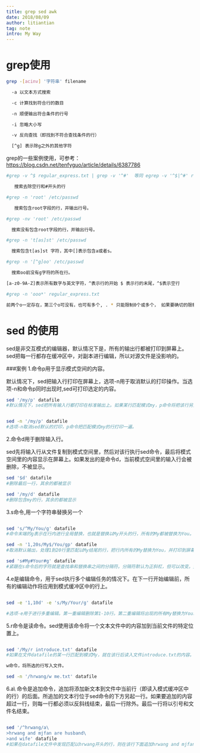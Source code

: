 ```yaml
---
title: grep sed awk
date: 2018/08/09
author: litiantian
tag: note
intro: My Way
---
```

# grep使用

```bash
grep -[acinv] '字符串' filename

  -a 以文本方式搜索

  -c 计算找到符合行的数目

  -n 顺便输出符合条件的行号

  -i 忽略大小写

  -v 反向查找（即找到不符合查找条件的行）

  [^g] 表示除g之外的其他字符
```
grep的一些案例使用，可参考：https://blog.csdn.net/tenfyguo/article/details/6387786

```bash
#grep -v ^$ regular_express.txt | grep -v '^#'  等同 egrep -v '^$|^#' regular_express.txt

   搜索去除空行和#开头的行

#grep -n 'root' /etc/passwd 

   搜索包含root字段的行，并输出行号。

#grep -nv 'root' /etc/passwd  

  搜索没有包含root字段的行，并输出行号。

#grep -n 't[as]st' /etc/passwd   

  搜索包含t[as]st 字符，其中[]表示包含a或者s。

#grep -n '[^g]oo' /etc/passwd

  搜索oo前没有g字符的所在行。

[a-z0-9A-Z]表示所有数字与英文字符，^表示行的开始 $ 表示行的末尾，^$表示空行

#grep -n 'ooo*' regular_express.txt

前两个o一定存在，第三个o可没有，也可有多个, . * 只能限制0个或多个， 如果要确切的限制字符重复数量，就用{范围} 。范围是数字用,隔开 2,5 表示2~5个, 2表示2个，2, 表示2到更多个

```

# sed 的使用

sed是非交互模式的编辑器，默认情况下是，所有的输出行都被打印到屏幕上。sed把每一行都存在缓冲区中，对副本进行编辑，所以对源文件是没影响的。

###案例
1.命令p用于显示模式空间的内容。

默认情况下，sed把输入行打印在屏幕上，选项-n用于取消默认的打印操作。当选项-n和命令p同时出现时,sed可打印选定的内容。

```bash
sed '/my/p' datafile
#默认情况下，sed把所有输入行都打印在标准输出上。如果某行匹配模式my，p命令将把该行另外打印一遍。


sed -n '/my/p' datafile
#选项-n取消sed默认的打印，p命令把匹配模式my的行打印一遍。

```

2.命令d用于删除输入行。

sed先将输入行从文件复制到模式空间里，然后对该行执行sed命令，最后将模式空间里的内容显示在屏幕上。如果发出的是命令d，当前模式空间里的输入行会被删除，不被显示。

```bash
sed '$d' datafile
#删除最后一行，其余的都被显示

sed '/my/d' datafile
#删除包含my的行，其余的都被显示

```

3.s命令,用一个字符串替换另一个

```bash

sed 's/^My/You/g' datafile
#命令末端的g表示在行内进行全局替换，也就是替换以My开头的行，所有的My都被替换为You。

sed -n '1,20s/My$/You/gp' datafile
#取消默认输出，处理1到20行里匹配以My结尾的行，把行内所有的My替换为You，并打印到屏幕上。

sed 's#My#Your#g' datafile
#紧跟在s命令后的字符就是查找串和替换串之间的分隔符。分隔符默认为正斜杠，但可以改变。无论什么字符（换行符、反斜线除外），只要紧跟s命令，就成了新的串分隔符。

```

4.e是编辑命令，用于sed执行多个编辑任务的情况下。在下一行开始编辑前，所有的编辑动作将应用到模式缓冲区中的行上。

```bash

sed -e '1,10d' -e 's/My/Your/g' datafile

#选项-e用于进行多重编辑。第一重编辑删除第1-10行。第二重编辑将出现的所有My替换为Your。因为是逐行进行这两项编辑（即这两个命令都在模式空间的当前行上执行），所以编辑命令的顺序会影响结果。

```

5.r命令是读命令。sed使用该命令将一个文本文件中的内容加到当前文件的特定位置上。

```bash

sed '/My/r introduce.txt' datafile
#如果在文件datafile的某一行匹配到模式My，就在该行后读入文件introduce.txt的内容。如果出现My的行不止一行，则在出现My的各行后都读入introduce.txt文件的内容。

w命令，将所选的行写入文件。

sed -n '/hrwang/w me.txt' datafile

```

6.a\ 命令是追加命令，追加将添加新文本到文件中当前行（即读入模式缓冲区中的行）的后面。所追加的文本行位于sed命令的下方另起一行。如果要追加的内容超过一行，则每一行都必须以反斜线结束，最后一行除外。最后一行将以引号和文件名结束。

```bash

sed '/^hrwang/a\
>hrwang and mjfan are husband\
>and wife' datafile
#如果在datafile文件中发现匹配以hrwang开头的行，则在该行下面追加hrwang and mjfan are husband and wife

```














 


















